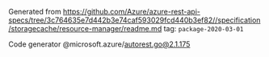 Generated from https://github.com/Azure/azure-rest-api-specs/tree/3c764635e7d442b3e74caf593029fcd440b3ef82//specification/storagecache/resource-manager/readme.md tag: `package-2020-03-01`

Code generator @microsoft.azure/autorest.go@2.1.175


